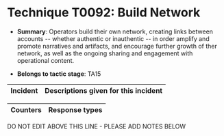 # Technique T0092: Build Network

* **Summary**: Operators build their own network, creating links between accounts -- whether authentic or inauthentic -- in order amplify and promote narratives and artifacts, and encourage further growth of ther network, as well as the ongoing sharing and engagement with operational content.

* **Belongs to tactic stage**: TA15


| Incident | Descriptions given for this incident |
| -------- | -------------------- |



| Counters | Response types |
| -------- | -------------- |


DO NOT EDIT ABOVE THIS LINE - PLEASE ADD NOTES BELOW